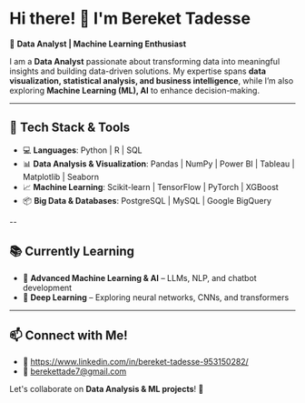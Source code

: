 # Hi there! 👋 I'm Bereket Tadesse

🚀 **Data Analyst | Machine Learning Enthusiast**  

I am a **Data Analyst** passionate about transforming data into meaningful insights and building data-driven solutions. My expertise spans **data visualization, statistical analysis, and business intelligence**, while I’m also exploring **Machine Learning (ML), AI** to enhance decision-making.

---

## 🔹 Tech Stack & Tools
- 💻 **Languages**: Python | R | SQL  
- 📊 **Data Analysis & Visualization**: Pandas | NumPy | Power BI | Tableau | Matplotlib | Seaborn  
- 📈 **Machine Learning**: Scikit-learn | TensorFlow | PyTorch | XGBoost  
- 📦 **Big Data & Databases**: PostgreSQL | MySQL | Google BigQuery  

--

## 📚 Currently Learning
- 📖 **Advanced Machine Learning & AI** – LLMs, NLP, and chatbot development   
- 📖 **Deep Learning** – Exploring neural networks, CNNs, and transformers  

---

## 📫 Connect with Me!
- 💼 https://www.linkedin.com/in/bereket-tadesse-953150282/
- 📧 berekettade7@gmail.com

Let's collaborate on **Data Analysis & ML projects**! 🚀  
